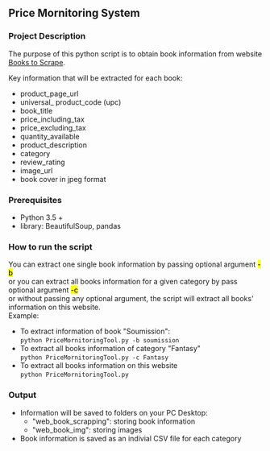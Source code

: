 ## Price Mornitoring System
### Project Description
 
The purpose of this python script is to obtain book information from website [Books to Scrape](http://books.toscrape.com/index.html). 

Key information that will be extracted for each book:
* product_page_url
* universal_ product_code (upc)
* book_title
* price_including_tax
* price_excluding_tax
* quantity_available
* product_description
* category
* review_rating
* image_url 
* book cover in jpeg format

### Prerequisites
* Python 3.5 +
* library: BeautifulSoup, pandas 

### How to run the script
You can extract one single book information by passing optional argument <mark>-b</mark> \
or you can extract all books information for a given category by pass optional argument <mark>-c</mark> \
or without passing any optional argument, the script will extract all books' information on this website. \
Example: 
* To extract information of book "Soumission": \
``` python PriceMornitoringTool.py -b soumission ```
* To extract all books information of category "Fantasy" \
``` python PriceMornitoringTool.py -c Fantasy ```
* To extract all books information on this website \
``` python PriceMornitoringTool.py ```

### Output
* Information will be saved to folders on your PC Desktop: 
    * "web_book_scrapping": storing book information
    * "web_book_img": storing images
* Book information is saved as an indivial CSV file for each category
 